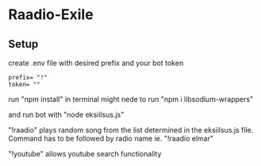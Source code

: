 # Raadio-Exile

## Setup

create .env file with desired prefix and your bot token
```
prefix= "!"
token= ""
```

run "npm install" in terminal
might nede to run "npm i libsodium-wrappers"

and run bot with "node eksiilsus.js"

"!raadio" plays random song from the list determined in the eksiilsus.js file. Command has to be followed by radio name ie. "!raadio elmar"
 
 "!youtube" allows youtube search functionality
